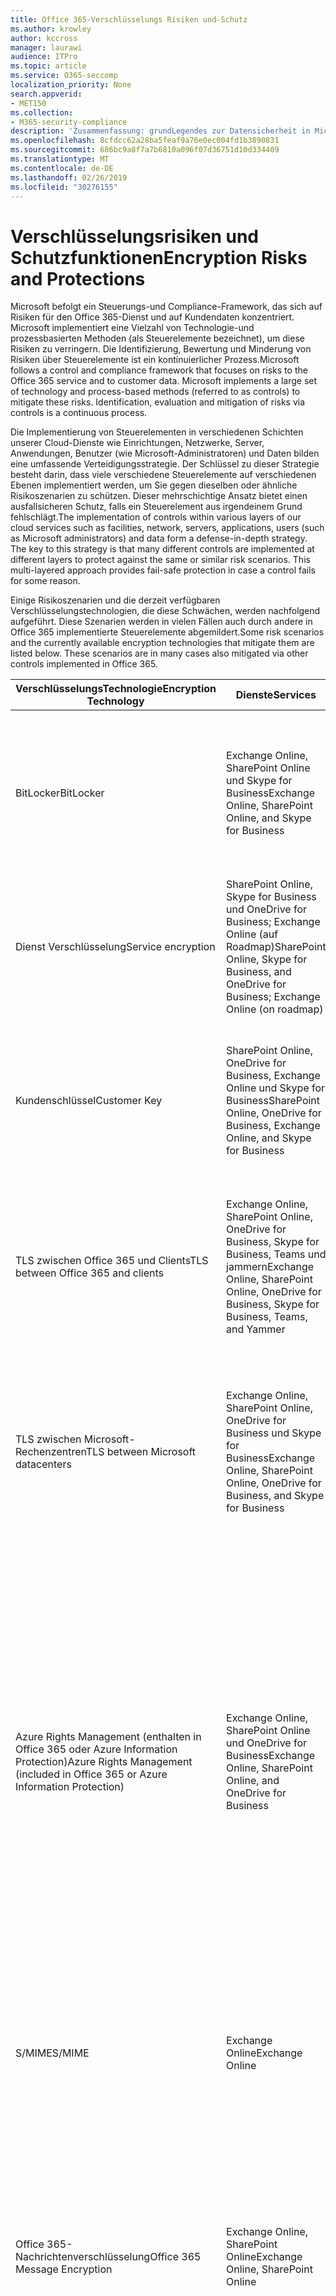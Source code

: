 ```yaml
---
title: Office 365-Verschlüsselungs Risiken und-Schutz
ms.author: krowley
author: kccross
manager: laurawi
audience: ITPro
ms.topic: article
ms.service: O365-seccomp
localization_priority: None
search.appverid:
- MET150
ms.collection:
- M365-security-compliance
description: 'Zusammenfassung: grundLegendes zur Datensicherheit in Microsoft Office 365.'
ms.openlocfilehash: 8cfdcc62a28ba5feaf9a76e0ec004fd1b3890831
ms.sourcegitcommit: 686bc9a8f7a7b6810a096f07d36751d10d334409
ms.translationtype: MT
ms.contentlocale: de-DE
ms.lasthandoff: 02/26/2019
ms.locfileid: "30276155"
---
```

# <a name="encryption-risks-and-protections"></a><span data-ttu-id="5ac49-103">Verschlüsselungsrisiken und Schutzfunktionen</span><span class="sxs-lookup"><span data-stu-id="5ac49-103">Encryption Risks and Protections</span></span>

<span data-ttu-id="5ac49-p101">Microsoft befolgt ein Steuerungs-und Compliance-Framework, das sich auf Risiken für den Office 365-Dienst und auf Kundendaten konzentriert. Microsoft implementiert eine Vielzahl von Technologie-und prozessbasierten Methoden (als Steuerelemente bezeichnet), um diese Risiken zu verringern. Die Identifizierung, Bewertung und Minderung von Risiken über Steuerelemente ist ein kontinuierlicher Prozess.</span><span class="sxs-lookup"><span data-stu-id="5ac49-p101">Microsoft follows a control and compliance framework that focuses on risks to the Office 365 service and to customer data. Microsoft implements a large set of technology and process-based methods (referred to as controls) to mitigate these risks. Identification, evaluation and mitigation of risks via controls is a continuous process.</span></span> 

<span data-ttu-id="5ac49-p102">Die Implementierung von Steuerelementen in verschiedenen Schichten unserer Cloud-Dienste wie Einrichtungen, Netzwerke, Server, Anwendungen, Benutzer (wie Microsoft-Administratoren) und Daten bilden eine umfassende Verteidigungsstrategie. Der Schlüssel zu dieser Strategie besteht darin, dass viele verschiedene Steuerelemente auf verschiedenen Ebenen implementiert werden, um Sie gegen dieselben oder ähnliche Risikoszenarien zu schützen. Dieser mehrschichtige Ansatz bietet einen ausfallsicheren Schutz, falls ein Steuerelement aus irgendeinem Grund fehlschlägt.</span><span class="sxs-lookup"><span data-stu-id="5ac49-p102">The implementation of controls within various layers of our cloud services such as facilities, network, servers, applications, users (such as Microsoft administrators) and data form a defense-in-depth strategy. The key to this strategy is that many different controls are implemented at different layers to protect against the same or similar risk scenarios. This multi-layered approach provides fail-safe protection in case a control fails for some reason.</span></span>

<span data-ttu-id="5ac49-p103">Einige Risikoszenarien und die derzeit verfügbaren Verschlüsselungstechnologien, die diese Schwächen, werden nachfolgend aufgeführt. Diese Szenarien werden in vielen Fällen auch durch andere in Office 365 implementierte Steuerelemente abgemildert.</span><span class="sxs-lookup"><span data-stu-id="5ac49-p103">Some risk scenarios and the currently available encryption technologies that mitigate them are listed below. These scenarios are in many cases also mitigated via other controls implemented in Office 365.</span></span>

| <span data-ttu-id="5ac49-112">VerschlüsselungsTechnologie</span><span class="sxs-lookup"><span data-stu-id="5ac49-112">Encryption Technology</span></span> | <span data-ttu-id="5ac49-113">Dienste</span><span class="sxs-lookup"><span data-stu-id="5ac49-113">Services</span></span> | <span data-ttu-id="5ac49-114">Schlüsselverwaltung</span><span class="sxs-lookup"><span data-stu-id="5ac49-114">Key Management</span></span> | <span data-ttu-id="5ac49-115">Risikoszenario</span><span class="sxs-lookup"><span data-stu-id="5ac49-115">Risk Scenario</span></span> | <span data-ttu-id="5ac49-116">Wert</span><span class="sxs-lookup"><span data-stu-id="5ac49-116">Value</span></span> |
|----------------------------------------------------------------------------------|--------------------------------------------------------------------------------------------------|---------------------|------------------------------------------------------------------------------------------------------------------------------------------|---------------------------------------------------------------------------------------------------------------------------------------------------------------------------------------------------------------------------------------------------------------------------------------------------------------------------------------------------------------------------------------------------------------------------------|
| <span data-ttu-id="5ac49-117">BitLocker</span><span class="sxs-lookup"><span data-stu-id="5ac49-117">BitLocker</span></span> | <span data-ttu-id="5ac49-118">Exchange Online, SharePoint Online und Skype for Business</span><span class="sxs-lookup"><span data-stu-id="5ac49-118">Exchange Online, SharePoint Online, and Skype for Business</span></span> | <span data-ttu-id="5ac49-119">Microsoft</span><span class="sxs-lookup"><span data-stu-id="5ac49-119">Microsoft</span></span> | <span data-ttu-id="5ac49-120">Datenträger oder Server in Office 365 werden gestohlen oder nicht ordnungsgemäß recycelt.</span><span class="sxs-lookup"><span data-stu-id="5ac49-120">Disks or servers in Office 365 are stolen or improperly recycled.</span></span> | <span data-ttu-id="5ac49-121">BitLocker bietet eine ausfallsichere Vorgehensweise zum Schutz vor Datenverlust aufgrund gestohlener oder nicht ordnungsgemäß recycelter Hardware (Server/Datenträger).</span><span class="sxs-lookup"><span data-stu-id="5ac49-121">BitLocker provides a fail-safe approach to protect against loss of data due to stolen or improperly recycled hardware (server/disk).</span></span> |
| <span data-ttu-id="5ac49-122">Dienst Verschlüsselung</span><span class="sxs-lookup"><span data-stu-id="5ac49-122">Service encryption</span></span> | <span data-ttu-id="5ac49-123">SharePoint Online, Skype for Business und OneDrive for Business; Exchange Online (auf Roadmap)</span><span class="sxs-lookup"><span data-stu-id="5ac49-123">SharePoint Online, Skype for Business, and OneDrive for Business; Exchange Online (on roadmap)</span></span> | <span data-ttu-id="5ac49-124">Microsoft</span><span class="sxs-lookup"><span data-stu-id="5ac49-124">Microsoft</span></span> | <span data-ttu-id="5ac49-125">Interner oder externer Hacker versucht, auf einzelne Dateien/Daten als BLOB zuzugreifen.</span><span class="sxs-lookup"><span data-stu-id="5ac49-125">Internal or external hacker tries to access individual files/data as a blob.</span></span> | <span data-ttu-id="5ac49-p104">Die verschlüsselten Daten können nicht ohne Zugriff auf Schlüssel entschlüsselt werden. Hilft, das Risiko eines Hacker-Zugriffs auf Daten zu verringern.</span><span class="sxs-lookup"><span data-stu-id="5ac49-p104">The encrypted data cannot be decrypted without access to keys. Helps to mitigate risk of a hacker accessing data.</span></span> |
| <span data-ttu-id="5ac49-128">Kundenschlüssel</span><span class="sxs-lookup"><span data-stu-id="5ac49-128">Customer Key</span></span> | <span data-ttu-id="5ac49-129">SharePoint Online, OneDrive for Business, Exchange Online und Skype for Business</span><span class="sxs-lookup"><span data-stu-id="5ac49-129">SharePoint Online, OneDrive for Business, Exchange Online, and Skype for Business</span></span> | <span data-ttu-id="5ac49-130">Kunde</span><span class="sxs-lookup"><span data-stu-id="5ac49-130">Customer</span></span> | <span data-ttu-id="5ac49-131">N/A (dieses Feature ist als Compliance-Feature konzipiert; nicht als Risikominderung.)</span><span class="sxs-lookup"><span data-stu-id="5ac49-131">N/A (This feature is designed as a compliance feature; not as a mitigation for any risk.)</span></span> | <span data-ttu-id="5ac49-132">Hilft Kunden bei der Erfüllung interner Vorschriften und Compliance-Verpflichtungen sowie der Möglichkeit, den Office 365-Dienst zu verlassen und den Zugriff von Microsoft auf Daten zu widerrufen.</span><span class="sxs-lookup"><span data-stu-id="5ac49-132">Helps customers meet internal regulation and compliance obligations, and the ability to leave the Office 365 service and revoke Microsoft’s access to data</span></span> |
| <span data-ttu-id="5ac49-133">TLS zwischen Office 365 und Clients</span><span class="sxs-lookup"><span data-stu-id="5ac49-133">TLS between Office 365 and clients</span></span> | <span data-ttu-id="5ac49-134">Exchange Online, SharePoint Online, OneDrive for Business, Skype for Business, Teams und jammern</span><span class="sxs-lookup"><span data-stu-id="5ac49-134">Exchange Online, SharePoint Online, OneDrive for Business, Skype for Business, Teams, and Yammer</span></span> | <span data-ttu-id="5ac49-135">Microsoft, Kunde</span><span class="sxs-lookup"><span data-stu-id="5ac49-135">Microsoft, Customer</span></span> | <span data-ttu-id="5ac49-136">Man-in-the-Middle-oder andere Angriffe, um den Datenfluss zwischen Office 365 und Clientcomputern über das Internet zu tippen.</span><span class="sxs-lookup"><span data-stu-id="5ac49-136">Man-in-the-middle or other attack to tap the data flow between Office 365 and client computers over Internet.</span></span> | <span data-ttu-id="5ac49-137">Diese Implementierung stellt sowohl Microsoft als auch Kunden einen Mehrwert bereit und sichert die Datenintegrität bei der Übermittlung zwischen Office 365 und dem Client.</span><span class="sxs-lookup"><span data-stu-id="5ac49-137">This implementation provides value to both Microsoft and customers and assures data integrity as it flows between Office 365 and the client.</span></span> |
| <span data-ttu-id="5ac49-138">TLS zwischen Microsoft-Rechenzentren</span><span class="sxs-lookup"><span data-stu-id="5ac49-138">TLS between Microsoft datacenters</span></span> | <span data-ttu-id="5ac49-139">Exchange Online, SharePoint Online, OneDrive for Business und Skype for Business</span><span class="sxs-lookup"><span data-stu-id="5ac49-139">Exchange Online, SharePoint Online, OneDrive for Business, and Skype for Business</span></span> | <span data-ttu-id="5ac49-140">Microsoft</span><span class="sxs-lookup"><span data-stu-id="5ac49-140">Microsoft</span></span> | <span data-ttu-id="5ac49-141">Man-in-the-Middle-oder andere Angriffe zum Tippen auf den Kundendaten Fluss zwischen Office 365-Servern in verschiedenen Microsoft-Rechenzentren.</span><span class="sxs-lookup"><span data-stu-id="5ac49-141">Man-in-the-middle or other attack to tap the customer data flow between Office 365 servers located in different Microsoft datacenters.</span></span> | <span data-ttu-id="5ac49-142">Diese Implementierung ist eine weitere Methode zum Schutz von Daten gegen Angriffe zwischen Microsoft-Rechenzentren.</span><span class="sxs-lookup"><span data-stu-id="5ac49-142">This implementation is another method to protect data against attacks between Microsoft datacenters.</span></span> |
| <span data-ttu-id="5ac49-143">Azure Rights Management (enthalten in Office 365 oder Azure Information Protection)</span><span class="sxs-lookup"><span data-stu-id="5ac49-143">Azure Rights Management (included in Office 365 or Azure Information Protection)</span></span> | <span data-ttu-id="5ac49-144">Exchange Online, SharePoint Online und OneDrive for Business</span><span class="sxs-lookup"><span data-stu-id="5ac49-144">Exchange Online, SharePoint Online, and OneDrive for Business</span></span> | <span data-ttu-id="5ac49-145">Kunde</span><span class="sxs-lookup"><span data-stu-id="5ac49-145">Customer</span></span> | <span data-ttu-id="5ac49-146">Die Daten fallen in die Hände einer Person, die keinen Zugriff auf die Daten haben sollte.</span><span class="sxs-lookup"><span data-stu-id="5ac49-146">Data falls into the hands of a person who should not have access to the data.</span></span> | <span data-ttu-id="5ac49-p105">Azure Information Protection verwendet Azure RMS, das den Kunden mithilfe von Verschlüsselungs-, Identitäts-und Autorisierungsrichtlinien einen Mehrwert bietet, um Dateien und e-Mails über mehrere Geräte hinweg zu schützen. Azure RMS bietet Kunden einen Mehrwert, wenn alle e-Mails von Office 365, die bestimmten Kriterien entsprechen (d. h. alle e-Mails an eine bestimmte Adresse), automatisch verschlüsselt werden können, bevor Sie an einen anderen Empfänger gesendet werden.</span><span class="sxs-lookup"><span data-stu-id="5ac49-p105">Azure Information Protection uses Azure RMS which provides value to customers by using encryption, identity, and authorization policies to help secure files and email across multiple devices. Azure RMS provides value to customers where all emails originating from Office 365 that match certain criteria (i.e., all emails to a certain address) can be automatically encrypted before they get sent to another recipient.</span></span> |
| <span data-ttu-id="5ac49-149">S/MIME</span><span class="sxs-lookup"><span data-stu-id="5ac49-149">S/MIME</span></span> | <span data-ttu-id="5ac49-150">Exchange Online</span><span class="sxs-lookup"><span data-stu-id="5ac49-150">Exchange Online</span></span> | <span data-ttu-id="5ac49-151">Kunde</span><span class="sxs-lookup"><span data-stu-id="5ac49-151">Customer</span></span> | <span data-ttu-id="5ac49-152">E-Mails fallen in die Hände einer Person, die nicht der vorgesehene Empfänger ist.</span><span class="sxs-lookup"><span data-stu-id="5ac49-152">Email falls into the hands of a person who is not the intended recipient.</span></span> | <span data-ttu-id="5ac49-153">S/MIME bietet Kunden einen Mehrwert, indem Sie sicherstellen, dass e-Mails, die mit S/MIME verschlüsselt sind, nur vom direkten Empfänger der e-Mail entschlüsselt werden können.</span><span class="sxs-lookup"><span data-stu-id="5ac49-153">S/MIME provides value to customers by assuring that email encrypted with S/MIME can only be decrypted by the direct recipient of the email.</span></span> |
| <span data-ttu-id="5ac49-154">Office 365-Nachrichtenverschlüsselung</span><span class="sxs-lookup"><span data-stu-id="5ac49-154">Office 365 Message Encryption</span></span> | <span data-ttu-id="5ac49-155">Exchange Online, SharePoint Online</span><span class="sxs-lookup"><span data-stu-id="5ac49-155">Exchange Online, SharePoint Online</span></span> | <span data-ttu-id="5ac49-156">Kunde</span><span class="sxs-lookup"><span data-stu-id="5ac49-156">Customer</span></span> | <span data-ttu-id="5ac49-157">E-Mails, einschließlich geschützter Anlagen, fallen in die Hände einer Person innerhalb oder außerhalb von Office 365, die nicht der vorgesehene Empfänger der e-Mail ist.</span><span class="sxs-lookup"><span data-stu-id="5ac49-157">Email, including protected attachments, falls in hands of a person either within or outside Office 365 who is not the intended recipient of the email.</span></span> | <span data-ttu-id="5ac49-158">OM bietet Kunden einen Mehrwert, wenn alle e-Mails von Office 365, die bestimmten Kriterien entsprechen (d. h. alle e-Mails an eine bestimmte Adresse), automatisch verschlüsselt werden, bevor Sie an einen anderen internen oder externen Empfänger gesendet werden.</span><span class="sxs-lookup"><span data-stu-id="5ac49-158">OME provides value to customers where all emails originating from Office 365 that match certain criteria (i.e., all emails to a certain address) are automatically encrypted before they get sent to another internal or an external recipient.</span></span> |
| <span data-ttu-id="5ac49-159">SMTP-TLS mit Partnerorganisation</span><span class="sxs-lookup"><span data-stu-id="5ac49-159">SMTP TLS with partner organization</span></span> | <span data-ttu-id="5ac49-160">Exchange Online</span><span class="sxs-lookup"><span data-stu-id="5ac49-160">Exchange Online</span></span> | <span data-ttu-id="5ac49-161">Kunde</span><span class="sxs-lookup"><span data-stu-id="5ac49-161">Customer</span></span> | <span data-ttu-id="5ac49-162">E-Mails werden während der Übertragung von einem Office 365-Mandanten zu einer anderen Partnerorganisation über einen man-in-the-Middle-oder anderen Angriff abgefangen.</span><span class="sxs-lookup"><span data-stu-id="5ac49-162">Email is intercepted via a man-in-the-middle or other attack while in transit from an Office 365 tenant to another partner organization.</span></span> | <span data-ttu-id="5ac49-163">Dieses Szenario bietet dem Kunden einen Mehrwert, sodass Sie alle e-Mails zwischen Ihrem Office 365-Mandanten und der e-Mail-Organisation Ihres Partners innerhalb eines verschlüsselten SMTP-Kanals senden/empfangen können.</span><span class="sxs-lookup"><span data-stu-id="5ac49-163">This scenario provides value to the customer such that they can send/receive all emails between their Office 365 tenant and their partner’s email organization inside an encrypted SMTP channel.</span></span> |

## <a name="encryption-technologies-available-in-office-365-multi-tenant-environments"></a><span data-ttu-id="5ac49-164">In Office 365-Umgebungen mit mehreren Mandanten verfügbare Verschlüsselungstechnologien</span><span class="sxs-lookup"><span data-stu-id="5ac49-164">Encryption technologies available in Office 365 multi-tenant environments</span></span>

| <span data-ttu-id="5ac49-165">VerschlüsselungsTechnologie</span><span class="sxs-lookup"><span data-stu-id="5ac49-165">Encryption Technology</span></span> | <span data-ttu-id="5ac49-166">Implementiert von</span><span class="sxs-lookup"><span data-stu-id="5ac49-166">Implemented by</span></span> | <span data-ttu-id="5ac49-167">Algorithmus und Stärke des Schlüsselaustauschs</span><span class="sxs-lookup"><span data-stu-id="5ac49-167">Key Exchange Algorithm and Strength</span></span> | <span data-ttu-id="5ac49-168">Schlüsselverwaltung \*</span><span class="sxs-lookup"><span data-stu-id="5ac49-168">Key Management\*</span></span> | <span data-ttu-id="5ac49-169">FIPS 140-2 validiert</span><span class="sxs-lookup"><span data-stu-id="5ac49-169">FIPS 140-2 Validated</span></span> |
|----------------------------------------------------------------------------------|-------------------------|------------------------------------------------------------------------------------------------------------------------------------------------------------------------------------|--------------------------------------------------------------------------------------------------------------------------------------------------------------------------------------------------------------------------------------------------------------------------------------------------------------------------------------------------------------------------------------------------------------------------------------------------------------------------------------------------------------------------------------------------------------------------------------------------------------------------------------------------------------------------------------------------------------------------------------------------------------------------------------------------------------------------------------------------------------------------------------------------------------|-----------------------------------------------------------------------|
| <span data-ttu-id="5ac49-170">BitLocker</span><span class="sxs-lookup"><span data-stu-id="5ac49-170">BitLocker</span></span> | <span data-ttu-id="5ac49-171">Exchange Online</span><span class="sxs-lookup"><span data-stu-id="5ac49-171">Exchange Online</span></span> | <span data-ttu-id="5ac49-172">AES 128-Bit +</span><span class="sxs-lookup"><span data-stu-id="5ac49-172">AES 128-bit+</span></span> | <span data-ttu-id="5ac49-p106">Der externe AES-Schlüssel wird in einem geHeimen Tresor und in der Registrierung des Exchange-Servers gespeichert. Bei dem geHeimen Tresor handelt es sich um ein sicheres Repository, für das ein Zugriff auf hoher Ebene und Genehmigungen erforderlich ist. Der Zugriff kann nur über ein internes Tool namens Lockbox angefordert und genehmigt werden. Der externe AES-Schlüssel wird auch im Trusted Platform-Modul auf dem Server gespeichert. Ein numerisches Kennwort mit 48 Ziffern wird in Active Directory gespeichert und von Lockbox geschützt.</span><span class="sxs-lookup"><span data-stu-id="5ac49-p106">AES external key is stored in a Secret Safe and in the registry of the Exchange server. The Secret Safe is a secured repository that requires high-level elevation and approvals to access. Access can be requested and approved only by using an internal tool called Lockbox. The AES external key is also stored in the Trusted Platform Module in the server. A 48-digit numerical password is stored in Active Directory and protected by Lockbox.</span></span> | <span data-ttu-id="5ac49-178">Ja, für Server, die AES 256-Bit \* \* verwenden</span><span class="sxs-lookup"><span data-stu-id="5ac49-178">Yes, for servers that use AES 256-bit\*\*</span></span> |
|  | <span data-ttu-id="5ac49-179">SharePoint Online</span><span class="sxs-lookup"><span data-stu-id="5ac49-179">SharePoint Online</span></span> | <span data-ttu-id="5ac49-180">AES 256-Bit</span><span class="sxs-lookup"><span data-stu-id="5ac49-180">AES 256-bit</span></span> | <span data-ttu-id="5ac49-p107">Der externe AES-Schlüssel wird in einem geHeimen Tresor gespeichert. Bei dem geHeimen Tresor handelt es sich um ein sicheres Repository, für das ein Zugriff auf hoher Ebene und Genehmigungen erforderlich ist. Der Zugriff kann nur über ein internes Tool namens Lockbox angefordert und genehmigt werden. Der externe AES-Schlüssel wird auch im Trusted Platform-Modul auf dem Server gespeichert. Ein numerisches Kennwort mit 48 Ziffern wird in Active Directory gespeichert und von Lockbox geschützt.</span><span class="sxs-lookup"><span data-stu-id="5ac49-p107">AES external key is stored in a Secret Safe. The Secret Safe is a secured repository that requires high-level elevation and approvals to access. Access can be requested and approved only by using an internal tool called Lockbox. The AES external key is also stored in the Trusted Platform Module in the server. A 48-digit numerical password is stored in Active Directory and protected by Lockbox.</span></span> | <span data-ttu-id="5ac49-186">Ja</span><span class="sxs-lookup"><span data-stu-id="5ac49-186">Yes</span></span> |
|  | <span data-ttu-id="5ac49-187">Skype for Business</span><span class="sxs-lookup"><span data-stu-id="5ac49-187">Skype for Business</span></span> | <span data-ttu-id="5ac49-188">AES 256-Bit</span><span class="sxs-lookup"><span data-stu-id="5ac49-188">AES 256-bit</span></span> | <span data-ttu-id="5ac49-p108">Der externe AES-Schlüssel wird in einem geHeimen Tresor gespeichert. Bei dem geHeimen Tresor handelt es sich um ein sicheres Repository, für das ein Zugriff auf hoher Ebene und Genehmigungen erforderlich ist. Der Zugriff kann nur über ein internes Tool namens Lockbox angefordert und genehmigt werden. Der externe AES-Schlüssel wird auch im Trusted Platform-Modul auf dem Server gespeichert. Ein numerisches Kennwort mit 48 Ziffern wird in Active Directory gespeichert und von Lockbox geschützt.</span><span class="sxs-lookup"><span data-stu-id="5ac49-p108">AES external key is stored in a Secret Safe. The Secret Safe is a secured repository that requires high-level elevation and approvals to access. Access can be requested and approved only by using an internal tool called Lockbox. The AES external key is also stored in the Trusted Platform Module in the server. A 48-digit numerical password is stored in Active Directory and protected by Lockbox.</span></span> | <span data-ttu-id="5ac49-194">Ja</span><span class="sxs-lookup"><span data-stu-id="5ac49-194">Yes</span></span> |
| <span data-ttu-id="5ac49-195">Dienst Verschlüsselung</span><span class="sxs-lookup"><span data-stu-id="5ac49-195">Service Encryption</span></span> | <span data-ttu-id="5ac49-196">SharePoint Online</span><span class="sxs-lookup"><span data-stu-id="5ac49-196">SharePoint Online</span></span> | <span data-ttu-id="5ac49-197">AES 256-Bit</span><span class="sxs-lookup"><span data-stu-id="5ac49-197">AES 256-bit</span></span> | <span data-ttu-id="5ac49-p109">Die Schlüssel, die zum Verschlüsseln der Blobs verwendet werden, werden in der SharePoint Online-Inhaltsdatenbank gespeichert. Die SharePoint Online-Inhaltsdatenbanken werden in Ruhe durch Datenbankzugriffs Steuerelemente und Verschlüsselung geschützt. Die Verschlüsselung erfolgt mithilfe von DSA in der Azure SQL-Datenbank. Diese Geheimnisse befinden sich auf Dienstebene für SharePoint Online, nicht auf Mandantenebene. Diese Geheimnisse (auch als Hauptschlüssel bezeichnet) werden in einem separaten sicheren Repository gespeichert, das als Schlüsselspeicher bezeichnet wird. DSA bietet Sicherheit in Ruhe sowohl für die aktive Datenbank als auch für die Datenbanksicherungen und Transaktionsprotokolle. Wenn Kunden den optionalen Schlüssel angeben, wird der Kundenschlüssel in Azure Key Vault gespeichert, und der Dienst verwendet den Schlüssel, um einen Mandanten Schlüssel zu verschlüsseln, der verwendet wird, um einen Website Schlüssel zu verschlüsseln, der dann zum Verschlüsseln der Tasten auf Dateiebene verwendet wird. Im Wesentlichen wird eine neue Schlüsselhierarchie eingeführt, wenn der Kunde einen Schlüssel bereitstellt.</span><span class="sxs-lookup"><span data-stu-id="5ac49-p109">The keys used to encrypt the blobs are stored in the SharePoint Online Content Database. The SharePoint Online Content Databases is protected by database access controls and encryption at rest. Encryption is performed using TDE in Azure SQL Database. These secrets are at the service level for SharePoint Online, not at the tenant level. These secrets (sometimes referred to as the master keys) are stored in a separate secure repository called the Key Store. TDE provides security at rest for both the active database and the database backups and transaction logs. When customers provide the optional key, the customer key is stored in Azure Key Vault, and the service uses the key to encrypt a tenant key, which is used to encrypt a site key, which is then used to encrypt the file level keys. Essentially, a new key hierarchy is introduced when the customer provides a key.</span></span> | <span data-ttu-id="5ac49-206">Ja</span><span class="sxs-lookup"><span data-stu-id="5ac49-206">Yes</span></span> |
|  | <span data-ttu-id="5ac49-207">Skype for Business</span><span class="sxs-lookup"><span data-stu-id="5ac49-207">Skype for Business</span></span> | <span data-ttu-id="5ac49-208">AES 256-Bit</span><span class="sxs-lookup"><span data-stu-id="5ac49-208">AES 256-bit</span></span> | <span data-ttu-id="5ac49-p110">Jedes Datenelement wird mit einem anderen zufällig generierten 256-Bit-Schlüssel verschlüsselt. Der Verschlüsselungsschlüssel wird in einer entsprechenden Metadaten-XML-Datei gespeichert, die auch über einen Hauptschlüssel pro Konferenz verschlüsselt wird. Der Hauptschlüssel wird auch zufällig einmal pro Konferenz generiert.</span><span class="sxs-lookup"><span data-stu-id="5ac49-p110">Each piece of data is encrypted using a different randomly generated 256-bit key. The encryption key is stored in a corresponding metadata XML file which is also encrypted by a per-conference master key. The master key is also randomly generated once per conference.</span></span> | <span data-ttu-id="5ac49-212">Ja</span><span class="sxs-lookup"><span data-stu-id="5ac49-212">Yes</span></span> |
|  | <span data-ttu-id="5ac49-213">Exchange Online</span><span class="sxs-lookup"><span data-stu-id="5ac49-213">Exchange Online</span></span> | <span data-ttu-id="5ac49-214">AES 256-Bit</span><span class="sxs-lookup"><span data-stu-id="5ac49-214">AES 256-bit</span></span> | <span data-ttu-id="5ac49-215">Jedes Postfach wird mithilfe einer Daten Verschlüsselungsrichtlinie verschlüsselt, die von Microsoft gesteuerte Verschlüsselungsschlüssel (bei Roadmap) oder vom Kunden (bei Verwendung des Kunden Schlüssels) verwendet.</span><span class="sxs-lookup"><span data-stu-id="5ac49-215">Each mailbox is encrypted using a data encryption policy that uses encryption keys controlled by Microsoft (on roadmap) or by the customer (when Customer Key is used).</span></span> | <span data-ttu-id="5ac49-216">Ja</span><span class="sxs-lookup"><span data-stu-id="5ac49-216">Yes</span></span> |
| <span data-ttu-id="5ac49-217">TLS zwischen Office 365 und Clients/Partnern</span><span class="sxs-lookup"><span data-stu-id="5ac49-217">TLS between Office 365 and clients/partners</span></span> | <span data-ttu-id="5ac49-218">Exchange Online</span><span class="sxs-lookup"><span data-stu-id="5ac49-218">Exchange Online</span></span> | [<span data-ttu-id="5ac49-219">Opportunistisches TLS unterstützt mehrere Verschlüsselungs Pakete</span><span class="sxs-lookup"><span data-stu-id="5ac49-219">Opportunistic TLS supporting multiple cipher suites</span></span>](https://technet.microsoft.com/en-us/library/mt163898.aspx) | <span data-ttu-id="5ac49-220">Das TLS-Zertifikat für Exchange Online (outlook.office.com) ist ein 2048-Bit-SHA256RSA-Zertifikat, das von Baltimore CyberTrust root herausgegeben wird.</span><span class="sxs-lookup"><span data-stu-id="5ac49-220">The TLS certificate for Exchange Online (outlook.office.com) is a 2048-bit SHA256RSA certificate issued by Baltimore CyberTrust Root.</span></span> <br> <br> <span data-ttu-id="5ac49-221">Das TLS-Stammzertifikat für Exchange Online ist ein 2048-Bit-SHA1RSA-Zertifikat, ausgestellt von Baltimore CyberTrust root.</span><span class="sxs-lookup"><span data-stu-id="5ac49-221">The TLS root certificate for Exchange Online is a 2048-bit SHA1RSA certificate issued by Baltimore CyberTrust Root.</span></span> | <span data-ttu-id="5ac49-222">Ja, wenn TLS 1,2 mit 256-Bit-Verschlüsselungsstärke verwendet wird</span><span class="sxs-lookup"><span data-stu-id="5ac49-222">Yes, when TLS 1.2 with 256-bit cipher strength is used</span></span> |
|  | <span data-ttu-id="5ac49-223">SharePoint Online</span><span class="sxs-lookup"><span data-stu-id="5ac49-223">SharePoint Online</span></span> | <span data-ttu-id="5ac49-224">TLS 1,2 mit AES 256</span><span class="sxs-lookup"><span data-stu-id="5ac49-224">TLS 1.2 with AES 256</span></span> <br> <br> [<span data-ttu-id="5ac49-225">Datenverschlüsselung in OneDrive for Business und SharePoint Online</span><span class="sxs-lookup"><span data-stu-id="5ac49-225">Data Encryption in OneDrive for Business and SharePoint Online</span></span>](https://technet.microsoft.com/en-us/library/dn905447.aspx) | <span data-ttu-id="5ac49-226">Das TLS-Zertifikat für SharePoint Online (\*. sharepoint.com) ist ein 2048-Bit-SHA256RSA-Zertifikat, ausgestellt von Baltimore CyberTrust root.</span><span class="sxs-lookup"><span data-stu-id="5ac49-226">The TLS certificate for SharePoint Online (\*.sharepoint.com) is a 2048-bit SHA256RSA certificate issued by Baltimore CyberTrust Root.</span></span> <br> <br> <span data-ttu-id="5ac49-227">Das TLS-Stammzertifikat für SharePoint Online ist ein 2048-Bit-SHA1RSA-Zertifikat, ausgestellt von Baltimore CyberTrust root.</span><span class="sxs-lookup"><span data-stu-id="5ac49-227">The TLS root certificate for SharePoint Online is a 2048-bit SHA1RSA certificate issued by Baltimore CyberTrust Root.</span></span> | <span data-ttu-id="5ac49-228">Ja</span><span class="sxs-lookup"><span data-stu-id="5ac49-228">Yes</span></span> |
|  | <span data-ttu-id="5ac49-229">Skype for Business</span><span class="sxs-lookup"><span data-stu-id="5ac49-229">Skype for Business</span></span> | [<span data-ttu-id="5ac49-230">TLS für SIP-und PSOM-Datenfreigabesitzungen</span><span class="sxs-lookup"><span data-stu-id="5ac49-230">TLS for SIP communications and PSOM data sharing sessions</span></span>](https://support.office.com/article/Set-up-your-network-for-Skype-for-Business-Online-d21f89b0-3afc-432e-b735-036b2432fdbf) | <span data-ttu-id="5ac49-231">Das TLS-Zertifikat für Skype for Business (\*. lync.com) ist ein 2048-Bit-SHA256RSA-Zertifikat, ausgestellt von Baltimore CyberTrust root.</span><span class="sxs-lookup"><span data-stu-id="5ac49-231">The TLS certificate for Skype for Business (\*.lync.com) is a 2048-bit SHA256RSA certificate issued by Baltimore CyberTrust Root.</span></span> <br> <br> <span data-ttu-id="5ac49-232">Das TLS-Stammzertifikat für Skype for Business ist ein 2048-Bit-SHA256RSA-Zertifikat, ausgestellt von Baltimore CyberTrust root.</span><span class="sxs-lookup"><span data-stu-id="5ac49-232">The TLS root certificate for Skype for Business is a 2048-bit SHA256RSA certificate issued by Baltimore CyberTrust Root.</span></span> | <span data-ttu-id="5ac49-233">Ja</span><span class="sxs-lookup"><span data-stu-id="5ac49-233">Yes</span></span> |
|  | <span data-ttu-id="5ac49-234">Microsoft Teams</span><span class="sxs-lookup"><span data-stu-id="5ac49-234">Microsoft Teams</span></span> | <span data-ttu-id="5ac49-235">TLS 1,2 mit AES 256</span><span class="sxs-lookup"><span data-stu-id="5ac49-235">TLS 1.2 with AES 256</span></span> <br> <br> [<span data-ttu-id="5ac49-236">Häufig gestellte Fragen zu Microsoft Teams – Administratorhilfe</span><span class="sxs-lookup"><span data-stu-id="5ac49-236">Frequently asked questions about Microsoft Teams – Admin Help</span></span>](https://docs.microsoft.com/MicrosoftTeams/teams-overview) | <span data-ttu-id="5ac49-237">Das TLS-Zertifikat für Microsoft Teams (teams.microsoft.com, edge.skype.com) ist ein 2048-Bit-SHA256RSA-Zertifikat, das von Baltimore CyberTrust root herausgegeben wird.</span><span class="sxs-lookup"><span data-stu-id="5ac49-237">The TLS certificate for Microsoft Teams (teams.microsoft.com, edge.skype.com) is a 2048-bit SHA256RSA certificate issued by Baltimore CyberTrust Root.</span></span> <br> <br> <span data-ttu-id="5ac49-238">Das TLS-Stammzertifikat für Microsoft Teams ist ein 2048-Bit-SHA256RSA-Zertifikat, ausgestellt von Baltimore CyberTrust root.</span><span class="sxs-lookup"><span data-stu-id="5ac49-238">The TLS root certificate for Microsoft Teams is a 2048-bit SHA256RSA certificate issued by Baltimore CyberTrust Root.</span></span> | <span data-ttu-id="5ac49-239">Ja</span><span class="sxs-lookup"><span data-stu-id="5ac49-239">Yes</span></span> |
| <span data-ttu-id="5ac49-240">TLS zwischen Microsoft-Rechenzentren</span><span class="sxs-lookup"><span data-stu-id="5ac49-240">TLS between Microsoft datacenters</span></span> | <span data-ttu-id="5ac49-241">Alle Office 365-Dienste</span><span class="sxs-lookup"><span data-stu-id="5ac49-241">All Office 365 services</span></span> | <span data-ttu-id="5ac49-242">TLS 1,2 mit AES 256</span><span class="sxs-lookup"><span data-stu-id="5ac49-242">TLS 1.2 with AES 256</span></span> <br> <br> <span data-ttu-id="5ac49-243">Secure Real-Time Transport Protocol (SRTP)</span><span class="sxs-lookup"><span data-stu-id="5ac49-243">Secure Real-time Transport Protocol (SRTP)</span></span> | <span data-ttu-id="5ac49-244">Microsoft verwendet eine intern verwaltete und bereitgestellte Zertifizierungsstelle für die Server-zu-Server-Kommunikation zwischen Microsoft-Rechenzentren.</span><span class="sxs-lookup"><span data-stu-id="5ac49-244">Microsoft uses an internally managed and deployed certification authority for server-to-server communications between Microsoft datacenters.</span></span> | <span data-ttu-id="5ac49-245">Ja</span><span class="sxs-lookup"><span data-stu-id="5ac49-245">Yes</span></span> |
| <span data-ttu-id="5ac49-246">Azure Rights Management (enthalten in Office 365 oder Azure Information Protection)</span><span class="sxs-lookup"><span data-stu-id="5ac49-246">Azure Rights Management (included in Office 365 or Azure Information Protection)</span></span> | <span data-ttu-id="5ac49-247">Exchange Online</span><span class="sxs-lookup"><span data-stu-id="5ac49-247">Exchange Online</span></span> | <span data-ttu-id="5ac49-p111">Unterstützt [kryptografischEn Modus 2](https://docs.microsoft.com/previous-versions/windows/it-pro/windows-server-2008-R2-and-2008/hh867439(v=ws.10)), eine aktualisierte und erweiterte RMS-kryptografische Implementierung. Es unterstützt RSA 2048 für Signatur und Verschlüsselung und SHA-256 für Hash in der Signatur.</span><span class="sxs-lookup"><span data-stu-id="5ac49-p111">Supports [Cryptographic Mode 2](https://docs.microsoft.com/previous-versions/windows/it-pro/windows-server-2008-R2-and-2008/hh867439(v=ws.10)), an updated and enhanced RMS cryptographic implementation. It supports RSA 2048 for signature and encryption, and SHA-256 for hash in the signature.</span></span> | <span data-ttu-id="5ac49-250">[Von Microsoft verwaltet](https://docs.microsoft.com/azure/information-protection/plan-implement-tenant-key).</span><span class="sxs-lookup"><span data-stu-id="5ac49-250">[Managed by Microsoft](https://docs.microsoft.com/azure/information-protection/plan-implement-tenant-key).</span></span> | <span data-ttu-id="5ac49-251">Ja</span><span class="sxs-lookup"><span data-stu-id="5ac49-251">Yes</span></span> |
|  | <span data-ttu-id="5ac49-252">SharePoint Online</span><span class="sxs-lookup"><span data-stu-id="5ac49-252">SharePoint Online</span></span> | <span data-ttu-id="5ac49-p112">Unterstützt [kryptografischEn Modus 2](https://docs.microsoft.com/previous-versions/windows/it-pro/windows-server-2008-R2-and-2008/hh867439(v=ws.10)), eine aktualisierte und erweiterte RMS-kryptografische Implementierung. Es unterstützt RSA 2048 für Signatur und Verschlüsselung und SHA-256 für Signatur.</span><span class="sxs-lookup"><span data-stu-id="5ac49-p112">Supports [Cryptographic Mode 2](https://docs.microsoft.com/previous-versions/windows/it-pro/windows-server-2008-R2-and-2008/hh867439(v=ws.10)), an updated and enhanced RMS cryptographic implementation. It supports RSA 2048 for signature and encryption, and SHA-256 for signature.</span></span> | <span data-ttu-id="5ac49-255">[Von Microsoft verwaltet](https://docs.microsoft.com/azure/information-protection/plan-implement-tenant-key), was die Standardeinstellung ist; oder</span><span class="sxs-lookup"><span data-stu-id="5ac49-255">[Managed by Microsoft](https://docs.microsoft.com/azure/information-protection/plan-implement-tenant-key), which is the default setting; or</span></span> <br> <br> <span data-ttu-id="5ac49-p113">Vom Kunden verwaltete, eine Alternative zu Microsoft-verwalteten Schlüsseln. Die Organisation, die über ein von IT verwaltetes Azure-Abonnement verfügt, kann BYOK verwenden und die Verwendung ohne zusätzliche Kosten protokollieren. Weitere Informationen finden Sie unter [Implementieren Ihres eigenen Schlüssels](https://docs.microsoft.com/azure/information-protection/plan-implement-tenant-key). In dieser Konfiguration werden Thales-HSMs verwendet, um Ihre Schlüssel zu schützen. Weitere Informationen finden Sie unter [thalEs HSMs und Azure RMS](http://www.thales-esecurity.com/msrms/cloud).</span><span class="sxs-lookup"><span data-stu-id="5ac49-p113">Customer-managed, which is an alternative to Microsoft-managed keys. Organization that have an IT-managed Azure subscription can use BYOK and log its usage at no extra charge. For more information, see [Implementing bring your own key](https://docs.microsoft.com/azure/information-protection/plan-implement-tenant-key). In this configuration, Thales HSMs are used to protect your keys. For more information, see [Thales HSMs and Azure RMS](http://www.thales-esecurity.com/msrms/cloud).</span></span> | <span data-ttu-id="5ac49-261">Ja</span><span class="sxs-lookup"><span data-stu-id="5ac49-261">Yes</span></span> |
| <span data-ttu-id="5ac49-262">S/MIME</span><span class="sxs-lookup"><span data-stu-id="5ac49-262">S/MIME</span></span> | <span data-ttu-id="5ac49-263">Exchange Online</span><span class="sxs-lookup"><span data-stu-id="5ac49-263">Exchange Online</span></span> | <span data-ttu-id="5ac49-264">Syntax Standard für kryptografische nachRichten 1,5 (PKCS #7)</span><span class="sxs-lookup"><span data-stu-id="5ac49-264">Cryptographic Message Syntax Standard 1.5 (PKCS #7)</span></span> | <span data-ttu-id="5ac49-p114">Hängt von der vom Kunden verwalteten Infrastruktur für öffentliche Schlüssel ab. Die Schlüsselverwaltung wird vom Kunden ausgeführt, und Microsoft hat nie Zugriff auf die privaten Schlüssel, die zum Signieren und entschlüsseln verwendet werden.</span><span class="sxs-lookup"><span data-stu-id="5ac49-p114">Depends on the customer-managed public key infrastructure deployed. Key management is performed by the customer, and Microsoft never has access to the private keys used for signing and decryption.</span></span> | <span data-ttu-id="5ac49-267">Ja, wenn es konfiguriert ist, ausgehende Nachrichten mit 3DES oder AES256 zu verschlüsseln</span><span class="sxs-lookup"><span data-stu-id="5ac49-267">Yes, when configured to encrypt outgoing messages with 3DES or AES256</span></span> |
| <span data-ttu-id="5ac49-268">Office 365-Nachrichtenverschlüsselung</span><span class="sxs-lookup"><span data-stu-id="5ac49-268">Office 365 Message Encryption</span></span> | <span data-ttu-id="5ac49-269">Exchange Online</span><span class="sxs-lookup"><span data-stu-id="5ac49-269">Exchange Online</span></span> | <span data-ttu-id="5ac49-270">Identisch mit Azure RMS ([kryptografischEr Modus 2](https://technet.microsoft.com/en-us/library/dn569290.aspx) – RSA 2048 für Signatur und Verschlüsselung und SHA-256 für Signatur)</span><span class="sxs-lookup"><span data-stu-id="5ac49-270">Same as Azure RMS ([Cryptographic Mode 2](https://technet.microsoft.com/en-us/library/dn569290.aspx) - RSA 2048 for signature and encryption, and SHA-256 for signature)</span></span> | <span data-ttu-id="5ac49-p115">Verwendet Azure Information Protection als Verschlüsselungsinfrastruktur. Die verwendete Verschlüsselungsmethode hängt davon ab, wo Sie die RMS-Schlüssel zum Verschlüsseln und Entschlüsseln von Nachrichten abrufen.</span><span class="sxs-lookup"><span data-stu-id="5ac49-p115">Uses Azure Information Protection as its encryption infrastructure. The encryption method used depends on where you obtain the RMS keys used to encrypt and decrypt messages.</span></span> | <span data-ttu-id="5ac49-273">Ja</span><span class="sxs-lookup"><span data-stu-id="5ac49-273">Yes</span></span> |
| <span data-ttu-id="5ac49-274">SMTP-TLS mit Partnerorganisation</span><span class="sxs-lookup"><span data-stu-id="5ac49-274">SMTP TLS with partner organization</span></span> | <span data-ttu-id="5ac49-275">Exchange Online</span><span class="sxs-lookup"><span data-stu-id="5ac49-275">Exchange Online</span></span> | <span data-ttu-id="5ac49-276">TLS 1,2 mit AES 256</span><span class="sxs-lookup"><span data-stu-id="5ac49-276">TLS 1.2 with AES 256</span></span> | <span data-ttu-id="5ac49-277">Das TLS-Zertifikat für Exchange Online (outlook.office.com) ist ein 2048-Bit-SHA256RSA-Zertifikat, das von Baltimore CyberTrust root herausgegeben wird.</span><span class="sxs-lookup"><span data-stu-id="5ac49-277">The TLS certificate for Exchange Online (outlook.office.com) is a 2048-bit SHA256RSA certificate issued by Baltimore CyberTrust Root.</span></span> <br> <br> <span data-ttu-id="5ac49-278">Das TLS-Stammzertifikat für Exchange Online ist ein 2048-Bit-SHA1RSA-Zertifikat, ausgestellt von Baltimore CyberTrust root.</span><span class="sxs-lookup"><span data-stu-id="5ac49-278">The TLS root certificate for Exchange Online is a 2048-bit SHA1RSA certificate issued by Baltimore CyberTrust Root.</span></span> | <span data-ttu-id="5ac49-279">Ja, wenn TLS 1,2 mit 256-Bit-Verschlüsselungsstärke verwendet wird</span><span class="sxs-lookup"><span data-stu-id="5ac49-279">Yes, when TLS 1.2 with 256-bit cipher strength is used</span></span> |

<span data-ttu-id="5ac49-280">\**TLS-Zertifikate, auf die in dieser Tabelle verwiesen wird, gelten für US-Rechenzentren; nicht-US-Rechenzentren verwenden auch 2048-Bit-SHA256RSA-Zertifikate.*</span><span class="sxs-lookup"><span data-stu-id="5ac49-280">\**TLS certificates referenced in this table are for US datacenters; non-US datacenters also use 2048-bit SHA256RSA certificates.*</span></span>

<span data-ttu-id="5ac49-281">\*\**Die meisten Server in der Exchange Online-Umgebung mit mehreren Mandanten wurden mit der AES 256-Bit-Verschlüsselung für BitLocker bereitgestellt. Server mit AES 128-Bit werden schrittweise auslaufen.*</span><span class="sxs-lookup"><span data-stu-id="5ac49-281">\*\**Most servers in the Exchange Online multi-tenant environment have been deployed with AES 256-bit encryption for BitLocker. Servers using AES 128-bit are being phased out.*</span></span>

## <a name="encryption-technologies-available-in-government-cloud-community-environments"></a><span data-ttu-id="5ac49-282">Verschlüsselungstechnologien in Cloud-Community-Umgebungen der Umgebung</span><span class="sxs-lookup"><span data-stu-id="5ac49-282">Encryption technologies available in Government cloud community environments</span></span>

| <span data-ttu-id="5ac49-283">VerschlüsselungsTechnologie</span><span class="sxs-lookup"><span data-stu-id="5ac49-283">Encryption Technology</span></span> | <span data-ttu-id="5ac49-284">Implementiert von</span><span class="sxs-lookup"><span data-stu-id="5ac49-284">Implemented by</span></span> | <span data-ttu-id="5ac49-285">Algorithmus und Stärke des Schlüsselaustauschs</span><span class="sxs-lookup"><span data-stu-id="5ac49-285">Key Exchange Algorithm and Strength</span></span> | <span data-ttu-id="5ac49-286">Schlüsselverwaltung \*</span><span class="sxs-lookup"><span data-stu-id="5ac49-286">Key Management\*</span></span> | <span data-ttu-id="5ac49-287">FIPS 140-2 validiert</span><span class="sxs-lookup"><span data-stu-id="5ac49-287">FIPS 140-2 Validated</span></span> |
|---------------------------------------------|--------------------------------------------------------|------------------------------------------------------------------------------------------------------------------------------------------------------------------------------------|--------------------------------------------------------------------------------------------------------------------------------------------------------------------------------------------------------------------------------------------------------------------------------------------------------------------------------------------------------------------------------------------------------------------------------------------------------------------------------------------------------------------------------------------------------------------------------------------------------------------------------------------------------------------------------------------------------------------------------------------------------------------------------------------------------------------------------------------------------------------------------------------------------------|-------------------------------------------------------------------------|
| <span data-ttu-id="5ac49-288">BitLocker</span><span class="sxs-lookup"><span data-stu-id="5ac49-288">BitLocker</span></span> | <span data-ttu-id="5ac49-289">Exchange Online</span><span class="sxs-lookup"><span data-stu-id="5ac49-289">Exchange Online</span></span> | <span data-ttu-id="5ac49-290">AES 256-Bit</span><span class="sxs-lookup"><span data-stu-id="5ac49-290">AES 256-bit</span></span> | <span data-ttu-id="5ac49-p116">Der externe AES-Schlüssel wird in einem geHeimen Tresor und in der Registrierung des Exchange-Servers gespeichert. Bei dem geHeimen Tresor handelt es sich um ein sicheres Repository, für das ein Zugriff auf hoher Ebene und Genehmigungen erforderlich ist. Der Zugriff kann nur über ein internes Tool namens Lockbox angefordert und genehmigt werden. Der externe AES-Schlüssel wird auch im Trusted Platform-Modul auf dem Server gespeichert. Ein numerisches Kennwort mit 48 Ziffern wird in Active Directory gespeichert und von Lockbox geschützt.</span><span class="sxs-lookup"><span data-stu-id="5ac49-p116">AES external key is stored in a Secret Safe and in the registry of the Exchange server. The Secret Safe is a secured repository that requires high-level elevation and approvals to access. Access can be requested and approved only by using an internal tool called Lockbox. The AES external key is also stored in the Trusted Platform Module in the server. A 48-digit numerical password is stored in Active Directory and protected by Lockbox.</span></span> | <span data-ttu-id="5ac49-296">Ja</span><span class="sxs-lookup"><span data-stu-id="5ac49-296">Yes</span></span> |
|  | <span data-ttu-id="5ac49-297">SharePoint Online</span><span class="sxs-lookup"><span data-stu-id="5ac49-297">SharePoint Online</span></span> | <span data-ttu-id="5ac49-298">AES 256-Bit</span><span class="sxs-lookup"><span data-stu-id="5ac49-298">AES 256-bit</span></span> | <span data-ttu-id="5ac49-p117">Der externe AES-Schlüssel wird in einem geHeimen Tresor gespeichert. Bei dem geHeimen Tresor handelt es sich um ein sicheres Repository, für das ein Zugriff auf hoher Ebene und Genehmigungen erforderlich ist. Der Zugriff kann nur über ein internes Tool namens Lockbox angefordert und genehmigt werden. Der externe AES-Schlüssel wird auch im Trusted Platform-Modul auf dem Server gespeichert. Ein numerisches Kennwort mit 48 Ziffern wird in Active Directory gespeichert und von Lockbox geschützt.</span><span class="sxs-lookup"><span data-stu-id="5ac49-p117">AES external key is stored in a Secret Safe. The Secret Safe is a secured repository that requires high-level elevation and approvals to access. Access can be requested and approved only by using an internal tool called Lockbox. The AES external key is also stored in the Trusted Platform Module in the server. A 48-digit numerical password is stored in Active Directory and protected by Lockbox.</span></span> | <span data-ttu-id="5ac49-304">Ja</span><span class="sxs-lookup"><span data-stu-id="5ac49-304">Yes</span></span> |
|  | <span data-ttu-id="5ac49-305">Skype for Business</span><span class="sxs-lookup"><span data-stu-id="5ac49-305">Skype for Business</span></span> | <span data-ttu-id="5ac49-306">AES 256-Bit</span><span class="sxs-lookup"><span data-stu-id="5ac49-306">AES 256-bit</span></span> | <span data-ttu-id="5ac49-p118">Der externe AES-Schlüssel wird in einem geHeimen Tresor gespeichert. Bei dem geHeimen Tresor handelt es sich um ein sicheres Repository, für das ein Zugriff auf hoher Ebene und Genehmigungen erforderlich ist. Der Zugriff kann nur über ein internes Tool namens Lockbox angefordert und genehmigt werden. Der externe AES-Schlüssel wird auch im Trusted Platform-Modul auf dem Server gespeichert. Ein numerisches Kennwort mit 48 Ziffern wird in Active Directory gespeichert und von Lockbox geschützt.</span><span class="sxs-lookup"><span data-stu-id="5ac49-p118">AES external key is stored in a Secret Safe. The Secret Safe is a secured repository that requires high-level elevation and approvals to access. Access can be requested and approved only by using an internal tool called Lockbox. The AES external key is also stored in the Trusted Platform Module in the server. A 48-digit numerical password is stored in Active Directory and protected by Lockbox.</span></span> | <span data-ttu-id="5ac49-312">Ja</span><span class="sxs-lookup"><span data-stu-id="5ac49-312">Yes</span></span> |
| <span data-ttu-id="5ac49-313">Dienst Verschlüsselung</span><span class="sxs-lookup"><span data-stu-id="5ac49-313">Service Encryption</span></span> | <span data-ttu-id="5ac49-314">SharePoint Online</span><span class="sxs-lookup"><span data-stu-id="5ac49-314">SharePoint Online</span></span> | <span data-ttu-id="5ac49-315">AES 256-Bit</span><span class="sxs-lookup"><span data-stu-id="5ac49-315">AES 256-bit</span></span> | <span data-ttu-id="5ac49-p119">Die Schlüssel, die zum Verschlüsseln der Blobs verwendet werden, werden in der SharePoint Online-Inhaltsdatenbank gespeichert. Die SharePoint Online-Inhaltsdatenbanken werden in Ruhe durch Datenbankzugriffs Steuerelemente und Verschlüsselung geschützt. Die Verschlüsselung erfolgt mithilfe von DSA in der Azure SQL-Datenbank. Diese Geheimnisse befinden sich auf Dienstebene für SharePoint Online, nicht auf Mandantenebene. Diese Geheimnisse (auch als Hauptschlüssel bezeichnet) werden in einem separaten sicheren Repository gespeichert, das als Schlüsselspeicher bezeichnet wird. DSA bietet Sicherheit in Ruhe sowohl für die aktive Datenbank als auch für die Datenbanksicherungen und Transaktionsprotokolle. Wenn Kunden den optionalen Schlüssel angeben, wird der Kundenschlüssel in Azure Key Vault gespeichert, und der Dienst verwendet den Schlüssel, um einen Mandanten Schlüssel zu verschlüsseln, der verwendet wird, um einen Website Schlüssel zu verschlüsseln, der dann zum Verschlüsseln der Tasten auf Dateiebene verwendet wird. Im Wesentlichen wird eine neue Schlüsselhierarchie eingeführt, wenn der Kunde einen Schlüssel bereitstellt.</span><span class="sxs-lookup"><span data-stu-id="5ac49-p119">The keys used to encrypt the blobs are stored in the SharePoint Online Content Database. The SharePoint Online Content Databases is protected by database access controls and encryption at rest. Encryption is performed using TDE in Azure SQL Database. These secrets are at the service level for SharePoint Online, not at the tenant level. These secrets (sometimes referred to as the master keys) are stored in a separate secure repository called the Key Store. TDE provides security at rest for both the active database and the database backups and transaction logs. When customers provide the optional key, the Customer Key is stored in Azure Key Vault, and the service uses the key to encrypt a tenant key, which is used to encrypt a site key, which is then used to encrypt the file level keys. Essentially, a new key hierarchy is introduced when the customer provides a key.</span></span> | <span data-ttu-id="5ac49-324">Ja</span><span class="sxs-lookup"><span data-stu-id="5ac49-324">Yes</span></span> |
|  | <span data-ttu-id="5ac49-325">Skype for Business</span><span class="sxs-lookup"><span data-stu-id="5ac49-325">Skype for Business</span></span> | <span data-ttu-id="5ac49-326">AES 256-Bit</span><span class="sxs-lookup"><span data-stu-id="5ac49-326">AES 256-bit</span></span> | <span data-ttu-id="5ac49-p120">Jedes Datenelement wird mit einem anderen zufällig generierten 256-Bit-Schlüssel verschlüsselt. Der Verschlüsselungsschlüssel wird in einer entsprechenden Metadaten-XML-Datei gespeichert, die auch über einen Hauptschlüssel pro Konferenz verschlüsselt wird. Der Hauptschlüssel wird auch zufällig einmal pro Konferenz generiert.</span><span class="sxs-lookup"><span data-stu-id="5ac49-p120">Each piece of data is encrypted using a different randomly generated 256-bit key. The encryption key is stored in a corresponding metadata XML file which is also encrypted by a per-conference master key. The master key is also randomly generated once per conference.</span></span> | <span data-ttu-id="5ac49-330">Ja</span><span class="sxs-lookup"><span data-stu-id="5ac49-330">Yes</span></span> |
|  | <span data-ttu-id="5ac49-331">Exchange Online</span><span class="sxs-lookup"><span data-stu-id="5ac49-331">Exchange Online</span></span> | <span data-ttu-id="5ac49-332">AES 256-Bit</span><span class="sxs-lookup"><span data-stu-id="5ac49-332">AES 256-bit</span></span> | <span data-ttu-id="5ac49-333">Jedes Postfach wird mithilfe einer Daten Verschlüsselungsrichtlinie verschlüsselt, die von Microsoft oder vom Kunden gesteuerte Verschlüsselungsschlüssel verwendet (bei Verwendung des Kunden Schlüssels).</span><span class="sxs-lookup"><span data-stu-id="5ac49-333">Each mailbox is encrypted using a data encryption policy that uses encryption keys controlled by Microsoft or by the customer (when Customer Key is used).</span></span> | <span data-ttu-id="5ac49-334">Ja</span><span class="sxs-lookup"><span data-stu-id="5ac49-334">Yes</span></span> |
| <span data-ttu-id="5ac49-335">TLS zwischen Office 365 und Clients/Partnern</span><span class="sxs-lookup"><span data-stu-id="5ac49-335">TLS between Office 365 and clients/partners</span></span> | <span data-ttu-id="5ac49-336">Exchange Online</span><span class="sxs-lookup"><span data-stu-id="5ac49-336">Exchange Online</span></span> | [<span data-ttu-id="5ac49-337">Opportunistisches TLS unterstützt mehrere Verschlüsselungs Pakete</span><span class="sxs-lookup"><span data-stu-id="5ac49-337">Opportunistic TLS supporting multiple cipher suites</span></span>](https://technet.microsoft.com/en-us/library/mt163898.aspx) | <span data-ttu-id="5ac49-338">Das TLS-Zertifikat für Exchange Online (outlook.office.com) ist ein 2048-Bit-SHA256RSA-Zertifikat, das von Baltimore CyberTrust root herausgegeben wird.</span><span class="sxs-lookup"><span data-stu-id="5ac49-338">The TLS certificate for Exchange Online (outlook.office.com) is a 2048-bit SHA256RSA certificate issued by Baltimore CyberTrust Root.</span></span> <br> <br> <span data-ttu-id="5ac49-339">Das TLS-Stammzertifikat für Exchange Online ist ein 2048-Bit-SHA1RSA-Zertifikat, ausgestellt von Baltimore CyberTrust root.</span><span class="sxs-lookup"><span data-stu-id="5ac49-339">The TLS root certificate for Exchange Online is a 2048-bit SHA1RSA certificate issued by Baltimore CyberTrust Root.</span></span> | <span data-ttu-id="5ac49-340">Ja, wenn TLS 1,2 mit 256-Bit-Verschlüsselungsstärke verwendet wird</span><span class="sxs-lookup"><span data-stu-id="5ac49-340">Yes, when TLS 1.2 with 256-bit cipher strength is used</span></span> |
|  | <span data-ttu-id="5ac49-341">SharePoint Online</span><span class="sxs-lookup"><span data-stu-id="5ac49-341">SharePoint Online</span></span> | <span data-ttu-id="5ac49-342">TLS 1,2 mit AES 256</span><span class="sxs-lookup"><span data-stu-id="5ac49-342">TLS 1.2 with AES 256</span></span> | <span data-ttu-id="5ac49-343">Das TLS-Zertifikat für SharePoint Online (\*. sharepoint.com) ist ein 2048-Bit-SHA256RSA-Zertifikat, ausgestellt von Baltimore CyberTrust root.</span><span class="sxs-lookup"><span data-stu-id="5ac49-343">The TLS certificate for SharePoint Online (\*.sharepoint.com) is a 2048-bit SHA256RSA certificate issued by Baltimore CyberTrust Root.</span></span> <br> <br> <span data-ttu-id="5ac49-344">Das TLS-Stammzertifikat für SharePoint Online ist ein 2048-Bit-SHA1RSA-Zertifikat, ausgestellt von Baltimore CyberTrust root.</span><span class="sxs-lookup"><span data-stu-id="5ac49-344">The TLS root certificate for SharePoint Online is a 2048-bit SHA1RSA certificate issued by Baltimore CyberTrust Root.</span></span> | <span data-ttu-id="5ac49-345">Ja</span><span class="sxs-lookup"><span data-stu-id="5ac49-345">Yes</span></span> |
|  | <span data-ttu-id="5ac49-346">Skype for Business</span><span class="sxs-lookup"><span data-stu-id="5ac49-346">Skype for Business</span></span> | <span data-ttu-id="5ac49-347">TLS für SIP-und PSOM-Datenfreigabesitzungen</span><span class="sxs-lookup"><span data-stu-id="5ac49-347">TLS for SIP communications and PSOM data sharing sessions</span></span> | <span data-ttu-id="5ac49-348">Das TLS-Zertifikat für Skype for Business (\*. lync.com) ist ein 2048-Bit-SHA256RSA-Zertifikat, ausgestellt von Baltimore CyberTrust root.</span><span class="sxs-lookup"><span data-stu-id="5ac49-348">The TLS certificate for Skype for Business (\*.lync.com) is a 2048-bit SHA256RSA certificate issued by Baltimore CyberTrust Root.</span></span> <br> <br> <span data-ttu-id="5ac49-349">Das TLS-Stammzertifikat für Skype for Business ist ein 2048-Bit-SHA256RSA-Zertifikat, ausgestellt von Baltimore CyberTrust root.</span><span class="sxs-lookup"><span data-stu-id="5ac49-349">The TLS root certificate for Skype for Business is a 2048-bit SHA256RSA certificate issued by Baltimore CyberTrust Root.</span></span> | <span data-ttu-id="5ac49-350">Ja</span><span class="sxs-lookup"><span data-stu-id="5ac49-350">Yes</span></span> |
|  | <span data-ttu-id="5ac49-351">Microsoft Teams</span><span class="sxs-lookup"><span data-stu-id="5ac49-351">Microsoft Teams</span></span> | [<span data-ttu-id="5ac49-352">Häufig gestellte Fragen zu Microsoft Teams – Administratorhilfe</span><span class="sxs-lookup"><span data-stu-id="5ac49-352">Frequently asked questions about Microsoft Teams – Admin Help</span></span>](https://docs.microsoft.com/MicrosoftTeams/teams-overview) | <span data-ttu-id="5ac49-353">Das TLS-Zertifikat für Microsoft Teams (teams.microsoft.com; edge.skype.com) ist ein 2048-Bit-SHA256RSA-Zertifikat, das von Baltimore CyberTrust root herausgegeben wird.</span><span class="sxs-lookup"><span data-stu-id="5ac49-353">The TLS certificate for Microsoft Teams (teams.microsoft.com; edge.skype.com) is a 2048-bit SHA256RSA certificate issued by Baltimore CyberTrust Root.</span></span> <br> <br> <span data-ttu-id="5ac49-354">Das TLS-Stammzertifikat für Microsoft Teams ist ein 2048-Bit-SHA256RSA-Zertifikat, ausgestellt von Baltimore CyberTrust root.</span><span class="sxs-lookup"><span data-stu-id="5ac49-354">The TLS root certificate for Microsoft Teams is a 2048-bit SHA256RSA certificate issued by Baltimore CyberTrust Root.</span></span> | <span data-ttu-id="5ac49-355">Ja</span><span class="sxs-lookup"><span data-stu-id="5ac49-355">Yes</span></span> |
| <span data-ttu-id="5ac49-356">TLS zwischen Microsoft-Rechenzentren</span><span class="sxs-lookup"><span data-stu-id="5ac49-356">TLS between Microsoft datacenters</span></span> | <span data-ttu-id="5ac49-357">Exchange Online, SharePoint Online, Skype for Business</span><span class="sxs-lookup"><span data-stu-id="5ac49-357">Exchange Online, SharePoint Online, Skype for Business</span></span> | <span data-ttu-id="5ac49-358">TLS 1,2 mit AES 256</span><span class="sxs-lookup"><span data-stu-id="5ac49-358">TLS 1.2 with AES 256</span></span> | <span data-ttu-id="5ac49-359">Microsoft verwendet eine intern verwaltete und bereitgestellte Zertifizierungsstelle für die Server-zu-Server-Kommunikation zwischen Microsoft-Rechenzentren.</span><span class="sxs-lookup"><span data-stu-id="5ac49-359">Microsoft uses an internally managed and deployed certification authority for server-to-server communications between Microsoft datacenters.</span></span> | <span data-ttu-id="5ac49-360">Ja</span><span class="sxs-lookup"><span data-stu-id="5ac49-360">Yes</span></span> |
|  |  | <span data-ttu-id="5ac49-361">Secure Real-Time Transport Protocol (SRTP)</span><span class="sxs-lookup"><span data-stu-id="5ac49-361">Secure Real-time Transport Protocol (SRTP)</span></span> |  |  |
| <span data-ttu-id="5ac49-362">Azure Rights Management-Dienst</span><span class="sxs-lookup"><span data-stu-id="5ac49-362">Azure Rights Management Service</span></span> | <span data-ttu-id="5ac49-363">Exchange Online</span><span class="sxs-lookup"><span data-stu-id="5ac49-363">Exchange Online</span></span> | <span data-ttu-id="5ac49-p121">Unterstützt [kryptografischEn Modus 2](https://docs.microsoft.com/previous-versions/windows/it-pro/windows-server-2008-R2-and-2008/hh867439(v=ws.10)), eine aktualisierte und erweiterte RMS-kryptografische Implementierung. Es unterstützt RSA 2048 für Signatur und Verschlüsselung und SHA-256 für Hash in der Signatur.</span><span class="sxs-lookup"><span data-stu-id="5ac49-p121">Supports [Cryptographic Mode 2](https://docs.microsoft.com/previous-versions/windows/it-pro/windows-server-2008-R2-and-2008/hh867439(v=ws.10)), an updated and enhanced RMS cryptographic implementation. It supports RSA 2048 for signature and encryption, and SHA-256 for hash in the signature.</span></span> | <span data-ttu-id="5ac49-366">[Von Microsoft verwaltet](https://docs.microsoft.com/azure/information-protection/plan-implement-tenant-key).</span><span class="sxs-lookup"><span data-stu-id="5ac49-366">[Managed by Microsoft](https://docs.microsoft.com/azure/information-protection/plan-implement-tenant-key).</span></span> | <span data-ttu-id="5ac49-367">Ja</span><span class="sxs-lookup"><span data-stu-id="5ac49-367">Yes</span></span> |
|  | <span data-ttu-id="5ac49-368">SharePoint Online</span><span class="sxs-lookup"><span data-stu-id="5ac49-368">SharePoint Online</span></span> | <span data-ttu-id="5ac49-p122">Unterstützt [kryptografischEn Modus 2](https://docs.microsoft.com/previous-versions/windows/it-pro/windows-server-2008-R2-and-2008/hh867439(v=ws.10)), eine aktualisierte und erweiterte RMS-kryptografische Implementierung. Es unterstützt RSA 2048 für Signatur und Verschlüsselung und SHA-256 für Hash in der Signatur.</span><span class="sxs-lookup"><span data-stu-id="5ac49-p122">Supports [Cryptographic Mode 2](https://docs.microsoft.com/previous-versions/windows/it-pro/windows-server-2008-R2-and-2008/hh867439(v=ws.10)), an updated and enhanced RMS cryptographic implementation. It supports RSA 2048 for signature and encryption, and SHA-256 for hash in the signature.</span></span> | <span data-ttu-id="5ac49-371">[Von Microsoft verwaltet](https://docs.microsoft.com/azure/information-protection/plan-implement-tenant-key), was die Standardeinstellung ist; oder</span><span class="sxs-lookup"><span data-stu-id="5ac49-371">[Managed by Microsoft](https://docs.microsoft.com/azure/information-protection/plan-implement-tenant-key), which is the default setting; or</span></span> <br> <br> <span data-ttu-id="5ac49-p123">Vom Kunden verwaltete (aka BYOK), eine Alternative zu Microsoft-verwalteten Schlüsseln. Die Organisation, die über ein von IT verwaltetes Azure-Abonnement verfügt, kann BYOK verwenden und die Verwendung ohne zusätzliche Kosten protokollieren. Weitere Informationen finden Sie unter [Implementieren Ihres eigenen Schlüssels](https://docs.microsoft.com/azure/information-protection/plan-implement-tenant-key).</span><span class="sxs-lookup"><span data-stu-id="5ac49-p123">Customer-managed (aka BYOK), which is an alternative to Microsoft-managed keys. Organization that have an IT-managed Azure subscription can use BYOK and log its usage at no extra charge. For more information, see [Implementing bring your own key](https://docs.microsoft.com/azure/information-protection/plan-implement-tenant-key). </span></span><br> <br> <span data-ttu-id="5ac49-p124">Im BYOK-Szenario werden Thales-HSMs zum Schutz Ihrer Schlüssel verwendet. Weitere Informationen finden Sie unter [thalEs HSMs und Azure RMS](http://www.thales-esecurity.com/msrms/cloud).</span><span class="sxs-lookup"><span data-stu-id="5ac49-p124">In the BYOK scenario, Thales HSMs are used to protect your keys. For more information, see [Thales HSMs and Azure RMS](http://www.thales-esecurity.com/msrms/cloud).</span></span> | <span data-ttu-id="5ac49-377">Ja</span><span class="sxs-lookup"><span data-stu-id="5ac49-377">Yes</span></span> |
| <span data-ttu-id="5ac49-378">S/MIME</span><span class="sxs-lookup"><span data-stu-id="5ac49-378">S/MIME</span></span> | <span data-ttu-id="5ac49-379">Exchange Online</span><span class="sxs-lookup"><span data-stu-id="5ac49-379">Exchange Online</span></span> | <span data-ttu-id="5ac49-380">Syntax Standard für kryptografische nachRichten 1,5 (PKCS #7)</span><span class="sxs-lookup"><span data-stu-id="5ac49-380">Cryptographic Message Syntax Standard 1.5 (PKCS #7)</span></span> | <span data-ttu-id="5ac49-381">Hängt von der bereitgestellten Infrastruktur für öffentliche Schlüssel ab.</span><span class="sxs-lookup"><span data-stu-id="5ac49-381">Depends on the public key infrastructure deployed.</span></span> | <span data-ttu-id="5ac49-382">Ja, wenn Sie zum Verschlüsseln ausgehender Nachrichten mit 3DES oder AES-256 konfiguriert sind.</span><span class="sxs-lookup"><span data-stu-id="5ac49-382">Yes, when configured to encrypt outgoing messages with 3DES or AES-256.</span></span> |
| <span data-ttu-id="5ac49-383">Office 365-Nachrichtenverschlüsselung</span><span class="sxs-lookup"><span data-stu-id="5ac49-383">Office 365 Message Encryption</span></span> | <span data-ttu-id="5ac49-384">Exchange Online</span><span class="sxs-lookup"><span data-stu-id="5ac49-384">Exchange Online</span></span> | <span data-ttu-id="5ac49-385">Identisch mit Azure RMS ([kryptografischEr Modus 2](https://technet.microsoft.com/en-us/library/dn569290.aspx) – RSA 2048 für Signatur und Verschlüsselung und SHA-256 für Hash in der Signatur)</span><span class="sxs-lookup"><span data-stu-id="5ac49-385">Same as Azure RMS ([Cryptographic Mode 2](https://technet.microsoft.com/en-us/library/dn569290.aspx) - RSA 2048 for signature and encryption, and SHA-256 for hash in the signature)</span></span> | <span data-ttu-id="5ac49-p125">Verwendet Azure RMS als Verschlüsselungsinfrastruktur. Die verwendete Verschlüsselungsmethode hängt davon ab, wo Sie die RMS-Schlüssel zum Verschlüsseln und Entschlüsseln von Nachrichten abrufen.</span><span class="sxs-lookup"><span data-stu-id="5ac49-p125">Uses Azure RMS as its encryption infrastructure. The encryption method used depends on where you obtain the RMS keys used to encrypt and decrypt messages.</span></span> <br> <br> <span data-ttu-id="5ac49-p126">Wenn Sie Microsoft Azure RMS zum Abrufen der Schlüssel verwenden, wird kryptographischer Modus 2 verwendet. Wenn Sie Active Directory (AD) RMS zum Abrufen der Schlüssel verwenden, wird entweder der kryptografische Modus 1 oder der kryptografische Modus 2 verwendet. Die verwendete Methode hängt von Ihrer lokalen AD RMS-Bereitstellung ab. Kryptographischer Modus 1 ist die ursprüngliche AD RMS-kryptografische Implementierung. Es unterstützt RSA 1024 für Signaturen und Verschlüsselung und unterstützt SHA-1 für Signatur. Dieser Modus wird weiterhin von allen aktuellen Versionen von RMS unterstützt, mit Ausnahme von BYOK-Konfigurationen, die HSMs verwenden.</span><span class="sxs-lookup"><span data-stu-id="5ac49-p126">If you use Microsoft Azure RMS to obtain the keys, Cryptographic Mode 2 is used. If you use Active Directory (AD) RMS to obtain the keys, either Cryptographic Mode 1 or Cryptographic Mode 2 is used. The method used depends on your on-premises AD RMS deployment. Cryptographic Mode 1 is the original AD RMS cryptographic implementation. It supports RSA 1024 for signature and encryption and supports SHA-1 for signature. This mode continues to be supported by all current versions of RMS, except for BYOK configurations that use HSMs.</span></span> | <span data-ttu-id="5ac49-394">Ja</span><span class="sxs-lookup"><span data-stu-id="5ac49-394">Yes</span></span> |
| <span data-ttu-id="5ac49-395">SMTP-TLS mit Partnerorganisation</span><span class="sxs-lookup"><span data-stu-id="5ac49-395">SMTP TLS with partner organization</span></span> | <span data-ttu-id="5ac49-396">Exchange Online</span><span class="sxs-lookup"><span data-stu-id="5ac49-396">Exchange Online</span></span> | <span data-ttu-id="5ac49-397">TLS 1,2 mit AES 256</span><span class="sxs-lookup"><span data-stu-id="5ac49-397">TLS 1.2 with AES 256</span></span> | <span data-ttu-id="5ac49-398">Das TLS-Zertifikat für Exchange Online (outlook.office.com) ist ein 2048-Bit-SHA256RSA-Zertifikat, das von Baltimore CyberTrust root herausgegeben wird.</span><span class="sxs-lookup"><span data-stu-id="5ac49-398">The TLS certificate for Exchange Online (outlook.office.com) is a 2048-bit SHA256RSA certificate issued by Baltimore CyberTrust Root.</span></span> <br> <br> <span data-ttu-id="5ac49-399">Das TLS-Stammzertifikat für Exchange Online ist ein 2048-Bit-sha1RSA-Zertifikat, ausgestellt von Baltimore CyberTrust root.</span><span class="sxs-lookup"><span data-stu-id="5ac49-399">The TLS root certificate for Exchange Online is a 2048-bit sha1RSA certificate issued by Baltimore CyberTrust Root.</span></span> <br> <br> <span data-ttu-id="5ac49-400">Beachten Sie, dass sich unsere Zertifikate aus Sicherheitsgründen von Zeit zu Zeit ändern.</span><span class="sxs-lookup"><span data-stu-id="5ac49-400">Be aware that for security reasons, our certificates do change from time to time.</span></span> | <span data-ttu-id="5ac49-401">Ja</span><span class="sxs-lookup"><span data-stu-id="5ac49-401">Yes</span></span> |

<span data-ttu-id="5ac49-402">\**TLS-Zertifikate, auf die in dieser Tabelle verwiesen wird, gelten für US-Rechenzentren; nicht-US-Rechenzentren verwenden auch 2048-Bit-SHA256RSA-Zertifikate.*</span><span class="sxs-lookup"><span data-stu-id="5ac49-402">\**TLS certificates referenced in this table are for US datacenters; non-US datacenters also use 2048-bit SHA256RSA certificates.*</span></span>
